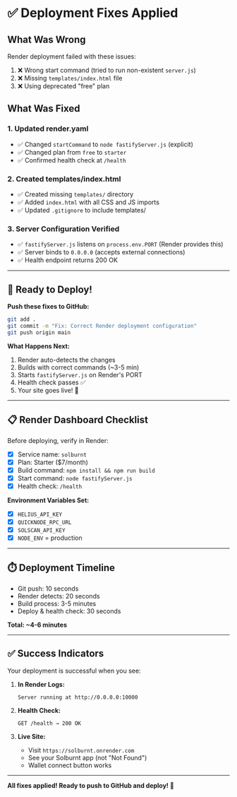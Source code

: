 # ✅ Deployment Fixes Applied

## What Was Wrong

Render deployment failed with these issues:
1. ❌ Wrong start command (tried to run non-existent `server.js`)
2. ❌ Missing `templates/index.html` file
3. ❌ Using deprecated "free" plan

## What Was Fixed

### 1. Updated render.yaml
- ✅ Changed `startCommand` to `node fastifyServer.js` (explicit)
- ✅ Changed plan from `free` to `starter`
- ✅ Confirmed health check at `/health`

### 2. Created templates/index.html
- ✅ Created missing `templates/` directory
- ✅ Added `index.html` with all CSS and JS imports
- ✅ Updated `.gitignore` to include templates/

### 3. Server Configuration Verified
- ✅ `fastifyServer.js` listens on `process.env.PORT` (Render provides this)
- ✅ Server binds to `0.0.0.0` (accepts external connections)
- ✅ Health endpoint returns 200 OK

---

## 🚀 Ready to Deploy!

**Push these fixes to GitHub:**

```bash
git add .
git commit -m "Fix: Correct Render deployment configuration"
git push origin main
```

**What Happens Next:**
1. Render auto-detects the changes
2. Builds with correct commands (~3-5 min)
3. Starts `fastifyServer.js` on Render's PORT
4. Health check passes ✅
5. Your site goes live! 🎉

---

## 📋 Render Dashboard Checklist

Before deploying, verify in Render:

- [x] Service name: `solburnt`
- [x] Plan: Starter ($7/month)
- [x] Build command: `npm install && npm run build`
- [x] Start command: `node fastifyServer.js`
- [x] Health check: `/health`

**Environment Variables Set:**
- [x] `HELIUS_API_KEY`
- [x] `QUICKNODE_RPC_URL`
- [x] `SOLSCAN_API_KEY`
- [x] `NODE_ENV` = production

---

## ⏱️ Deployment Timeline

- Git push: 10 seconds
- Render detects: 20 seconds
- Build process: 3-5 minutes
- Deploy & health check: 30 seconds

**Total: ~4-6 minutes**

---

## ✅ Success Indicators

Your deployment is successful when you see:

1. **In Render Logs:**
   ```
   Server running at http://0.0.0.0:10000
   ```

2. **Health Check:**
   ```
   GET /health → 200 OK
   ```

3. **Live Site:**
   - Visit `https://solburnt.onrender.com`
   - See your Solburnt app (not "Not Found")
   - Wallet connect button works

---

**All fixes applied! Ready to push to GitHub and deploy! 🚀**
